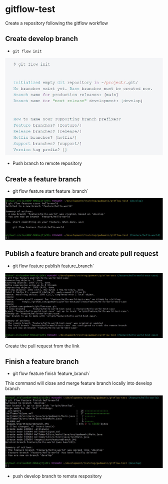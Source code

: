 # gitflow-test
Create a repository following the gitflow workflow

## Create develop branch
- `git flow init`

![git flow init](./images/gitflowInit.JPG)

- Push branch to remote repository

## Create a feature branch
- git flow feature start feature_branch`

![git flow start feature branch](./images/startFeatureBranch.JPG)

## Publish a feature branch and create pull request
- git flow feature publish feature_branch`

![git flow publish feature branch](./images/publishFeatureBranch.JPG)

Create the pull request from the link 

## Finish a feature branch
- git flow feature finish feature_branch`

This command will close and merge feature branch locally into develop branch

![git flow finish feature branch](./images/finishFeatureBranch.JPG)

- push develop branch to remote respository





